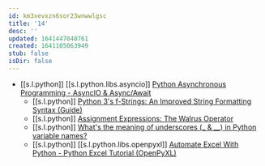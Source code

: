 ```yaml
---
id: km3xevxzn6sor23wnwwlgsc
title: '14'
desc: ''
updated: 1641447040761
created: 1641105063949
stub: false
isDir: false
---
```



-  [[s.l.python]] [[s.l.python.libs.asyncio]] [Python Asynchronous Programming - AsyncIO & Async/Await](https://youtu.be/t5Bo1Je9EmE)
   -  [[s.l.python]] [Python 3's f-Strings: An Improved String Formatting Syntax (Guide)](https://realpython.com/python-f-strings/)
   -  [[s.l.python]] [Assignment Expressions: The Walrus Operator](https://realpython.com/lessons/assignment-expressions/)
   -  [[s.l.python]] [What's the meaning of underscores (\_ & \_\_) in Python variable names?](https://youtu.be/ALZmCy2u0jQ)
   -  [[s.l.python]] [[s.l.python.libs.openpyxl]] [Automate Excel With Python - Python Excel Tutorial (OpenPyXL)](https://youtu.be/7YS6YDQKFh0)
